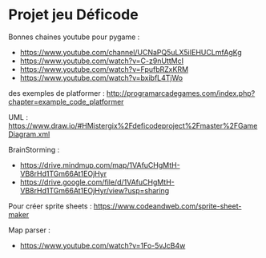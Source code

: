 # Projet jeu Déficode

Bonnes chaines youtube pour pygame :
+ https://www.youtube.com/channel/UCNaPQ5uLX5iIEHUCLmfAgKg
+ https://www.youtube.com/watch?v=C-z9nUttMcI
+ https://www.youtube.com/watch?v=FpufbRZxKRM
+ https://www.youtube.com/watch?v=bxibfL4TjWo

des exemples de platformer : http://programarcadegames.com/index.php?chapter=example_code_platformer

UML : https://www.draw.io/#HMistergix%2Fdeficodeproject%2Fmaster%2FGameDiagram.xml

BrainStorming : 
+ https://drive.mindmup.com/map/1VAfuCHgMtH-VB8rHd1TGm66At1EOjHyr
+ https://drive.google.com/file/d/1VAfuCHgMtH-VB8rHd1TGm66At1EOjHyr/view?usp=sharing

Pour créer sprite sheets : https://www.codeandweb.com/sprite-sheet-maker

Map parser :
+ https://www.youtube.com/watch?v=1Fo-5vJcB4w
